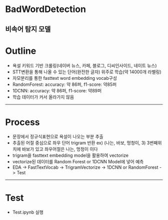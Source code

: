 # BadWordDetection
## 비속어 탐지 모델

# Outline
- 욕설 키워드 기반 크롤링(네이버 뉴스, 카페, 블로그, 디씨인사이드, 네이트 뉴스)
- STT변환을 통해 나올 수 있는 단어(완전한 글자) 위주로 학습(약 14000개 라벨링)
- 자모분리를 통한 fasttext word embedding vocab구성
- RandomForest: accuracy: 약 86퍼, f1-score: 약85퍼
- 1DCNN: accuracy: 약 86퍼, f1-score: 약89퍼
- 학습 데이터가 커서 올라가지 않음

---

# Process
- 문장에서 정규식표현으로 욕설이 나오는 부분 추출
- 추출된 어절 중심으로 좌우 단어 trigram 반환 ex) (나는, 바보, 멍청이, 3) 3번째위치에 바보가 있고 좌우어절은 나는, 멍청이 이다
- trigram을 fasttext embedding model을 활용하여 vectorize
- vectorize된 데이터를 Random Forest or 1DCNN Model에 넣어 예측
- EDA -> FastTextVocab -> TrigramVectorize -> 1DCNN or RandomForest -> Test
---

# Test
- Test.ipynb 실행
